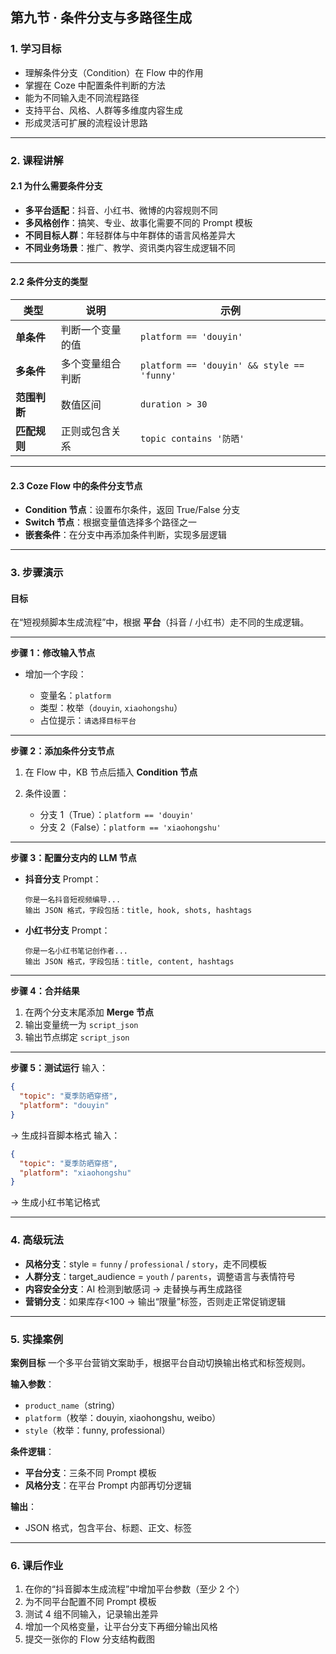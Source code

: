 ## **第九节 · 条件分支与多路径生成**

### 1. 学习目标

* 理解条件分支（Condition）在 Flow 中的作用
* 掌握在 Coze 中配置条件判断的方法
* 能为不同输入走不同流程路径
* 支持平台、风格、人群等多维度内容生成
* 形成灵活可扩展的流程设计思路

---

### 2. 课程讲解

#### 2.1 为什么需要条件分支

* **多平台适配**：抖音、小红书、微博的内容规则不同
* **多风格创作**：搞笑、专业、故事化需要不同的 Prompt 模板
* **不同目标人群**：年轻群体与中年群体的语言风格差异大
* **不同业务场景**：推广、教学、资讯类内容生成逻辑不同

---

#### 2.2 条件分支的类型

| 类型       | 说明       | 示例                                         |
| -------- | -------- | ------------------------------------------ |
| **单条件**  | 判断一个变量的值 | `platform == 'douyin'`                     |
| **多条件**  | 多个变量组合判断 | `platform == 'douyin' && style == 'funny'` |
| **范围判断** | 数值区间     | `duration > 30`                            |
| **匹配规则** | 正则或包含关系  | `topic contains '防晒'`                      |

---

#### 2.3 Coze Flow 中的条件分支节点

* **Condition 节点**：设置布尔条件，返回 True/False 分支
* **Switch 节点**：根据变量值选择多个路径之一
* **嵌套条件**：在分支中再添加条件判断，实现多层逻辑

---

### 3. 步骤演示

#### 目标

在“短视频脚本生成流程”中，根据 **平台**（抖音 / 小红书）走不同的生成逻辑。

---

**步骤 1：修改输入节点**

* 增加一个字段：

  * 变量名：`platform`
  * 类型：枚举（`douyin`, `xiaohongshu`）
  * 占位提示：`请选择目标平台`

---

**步骤 2：添加条件分支节点**

1. 在 Flow 中，KB 节点后插入 **Condition 节点**
2. 条件设置：

   * 分支 1（True）：`platform == 'douyin'`
   * 分支 2（False）：`platform == 'xiaohongshu'`

---

**步骤 3：配置分支内的 LLM 节点**

* **抖音分支** Prompt：

  ```
  你是一名抖音短视频编导...
  输出 JSON 格式，字段包括：title, hook, shots, hashtags
  ```
* **小红书分支** Prompt：

  ```
  你是一名小红书笔记创作者...
  输出 JSON 格式，字段包括：title, content, hashtags
  ```

---

**步骤 4：合并结果**

1. 在两个分支末尾添加 **Merge 节点**
2. 输出变量统一为 `script_json`
3. 输出节点绑定 `script_json`

---

**步骤 5：测试运行**
输入：

```json
{
  "topic": "夏季防晒穿搭",
  "platform": "douyin"
}
```

→ 生成抖音脚本格式
输入：

```json
{
  "topic": "夏季防晒穿搭",
  "platform": "xiaohongshu"
}
```

→ 生成小红书笔记格式

---

### 4. 高级玩法

* **风格分支**：style = `funny` / `professional` / `story`，走不同模板
* **人群分支**：target\_audience = `youth` / `parents`，调整语言与表情符号
* **内容安全分支**：AI 检测到敏感词 → 走替换与再生成路径
* **营销分支**：如果库存<100 → 输出“限量”标签，否则走正常促销逻辑

---

### 5. 实操案例

**案例目标**
一个多平台营销文案助手，根据平台自动切换输出格式和标签规则。

**输入参数**：

* `product_name`（string）
* `platform`（枚举：douyin, xiaohongshu, weibo）
* `style`（枚举：funny, professional）

**条件逻辑**：

* **平台分支**：三条不同 Prompt 模板
* **风格分支**：在平台 Prompt 内部再切分逻辑

**输出**：

* JSON 格式，包含平台、标题、正文、标签

---

### 6. 课后作业

1. 在你的“抖音脚本生成流程”中增加平台参数（至少 2 个）
2. 为不同平台配置不同 Prompt 模板
3. 测试 4 组不同输入，记录输出差异
4. 增加一个风格变量，让平台分支下再细分输出风格
5. 提交一张你的 Flow 分支结构截图

